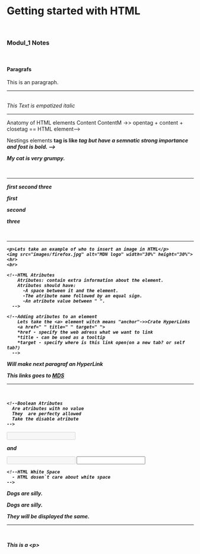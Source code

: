 <h1>Getting started with HTML</h1>
<br>
<h3>Modul_1 Notes</h3>
<br>
<h4>Paragrafs</h4>
<p>This is an paragraph.</p>
<hr><br>   
<em>This Text is empatized italic</em>
    <hr>
  Anatomy of HTML elements
<opentag>Content</closetag>
        <tagname>ContentM</tagname> ->> opentag + content + closetag == HTML element-->

   Nestings elements
       <strong> tag is like <em> tag but have a semnatic strong importance
        and fost is bold. -->
        
   <p>My cat is <strong>very</strong> grumpy.</p>
   <br>
   <hr>
    <!--Block Elements vs Inline Elements
    Block Elements: start a new line , donsen t matter of elements before or after
    Block Elements: can`t be nasted with inline elemnets but can be nasted with other Block-level Elements
    Block Elements Tags: <div> <p> <form>
    Block Elements: take all avasible with
    Inline Elements: dont start on a new line.
    Inline Elements: cant be nasted with Block-level elements.
    Inline Elements: take only the necessary width
    Inline Elements tags: <span> <img> <em>
    Here is an example:
   -->
   <em>first</em>
   <em>second</em>
   <em>three</em>
   <p>first</p>
   <p>second</p>
   <p>three</p>
   <br>
   <hr>
   
   <!--Empty Elements
      *Not all elemnets follow the pattern of <tagname>Content</tagname>
      *Usually empy elements used to insert/embed something in the document
      *Example of <img src="" alt="" width="" height=""> - don`t have an closing tags
      *Empy Elements are also called void Elements.
    -->
    <p>Lets take an example of who to insert an image in HTML</p>
    <img src="images/firefox.jpg" alt="MDN logo" width="30%" height="30%">
    <hr>
    <br>

    <!--HTML Atributes
        Atributes: contain extra information about the element.
        Atributes should have:
          -A space between it and the element.
          -The atribute name followed by an equal sign.
          -An atribute value between " ".
      -->

    <!--Adding atributes to an element
        Lets take the <a> element witch means "anchor"->>Crate HyperLinks
        <a href=" " title=" " target=" ">
        *href - specify the web adress what we want to link
        *title - can be used as a tooltip
        *target - specify where is this link open(on a new tab? or self tab?)
      -->
   <p>Will make next paragraf an HyperLink</p>
   <p>This links goes to <a href="https://mozilla.org/" title="Mozilla FireFox Home Page" target="_blank">MDS</a></p>
   <hr>
   <br>

    <!--Boolean Atributes
      Are atributes with no value
      They  are perfecty allowed
      Take the disable atribute
    -->
   <input type="text" name="text" value="" disabled="disabled">
   <p>and</p>
   <input type="text" name="text" value="" disabled>
   <input type="text" name="" value="">

    <!--HTML White Space
      - HTML dosen`t care about white space
    -->
   <p>Dogs are silly.</p>
   <p>Dogs
      are
              silly.
   </p>
   <p>They will be displayed the same.</p>
   <hr><br>

   <!--HTML special caracters
    < - &lt;
    > - &gt;
    " - &quot;
    ` - &apos;
    & - &amp;
  -->
  <p>This is a &lt;p&gt;</p>


